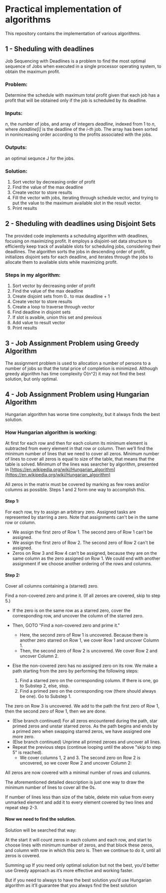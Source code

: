 # Practical implementation of algorithms
This repository contains the implementation of various algorithms.

## 1 - Sheduling with deadlines 
Job Sequencing with Deadlines is a problem to find the most optimal 
sequence of Jobs when executed in a single processor operating system,
to obtain the maximum profit.

### Problem:
Determine the schedule with maximum total profit given that each job
has a profit that will be obtained only if the job is scheduled by its deadline.

### Inputs:

_n_, the number of jobs, and array of integers _deadline_, indexed
from 1 to _n_, where _deadline[i]_ is the deadline of the _i-th_ job.
The array has been sorted in nonincreasing order according to the profits
associated with the jobs.

### Outputs:

an optimal sequnce J for the jobs.

### Solution:
1. Sort vector by decreasing order of profit
2. Find the value of the max deadline
3. Create vector to store results
4. Fill the vector with jobs, iterating through schedule vector, and trying to put the value to the
   maximum available slot in the result vector.
5. Print results

## 2 - Sheduling with deadlines using Disjoint Sets
The provided code implements a scheduling algorithm with deadlines, focusing on maximizing profit. It
employs a disjoint-set data structure to efficiently keep track of available slots for scheduling jobs,
considering their deadlines. The algorithm sorts the jobs in descending order of profit, initializes disjoint
sets for each deadline, and iterates through the jobs to allocate them to available slots while maximizing
profit.

### Steps in my algorithm:
1. Sort vector by decreasing order of profit
2. Find the value of the max deadline
3. Create disjoint sets from 0.. to max deadline + 1
4. Create vector to store results
5. Create a loop to traverse through vector
6. Find deadline in disjoint sets
7. If slot is avaible, union this set and previous
8. Add value to result vector
9. Print results

## 3 - Job Assignment Problem using Greedy Algorithm

The assignment problem is used to allocation a number of persons to a
number of jobs so that the total price of completion is minimized.
Although greedy algorithm has time complexity O(n^2) it may not find
the best solution, but only optimal.

## 4 - Job Assignment Problem using Hungarian Algorithm

Hungarian algorithm has worse time complexity,
but it always finds the best solution.

### How Hungarian algorithm is working:

At first for each row and then for each column its minimum element is subtracted from every element in
that row or column.
Then we’ll find the minimum number of lines that we need to cover all zeros.
Minimum number of lines to cover all zeros is equal to size of the
table, that means that the table is solved.
Minimum of the lines was searcher by algorithm, presented in
[https://en.wikipedia.org/wiki/Hungarian_algorithm](https://en.wikipedia.org/wiki/Hungarian_algorithm)

All zeros in the matrix must be covered by marking as few rows and/or columns as possible. Steps 1 and 2
form one way to accomplish this.
#### Step 1:
For each row, try to assign an arbitrary zero. Assigned tasks are represented by starring a zero. Note that
assignments can't be in the same row or column.
* We assign the first zero of Row 1. The second zero of Row 1 can't be assigned.
* We assign the first zero of Row 2. The second zero of Row 2 can't be assigned.
* Zeros on Row 3 and Row 4 can't be assigned, because they are on the same column as the zero
assigned on Row 1.
We could end with another assignment if we choose another ordering of the rows and columns.

#### Step 2:
Cover all columns containing a (starred) zero.

Find a non-covered zero and prime it. (If all zeroes are covered, skip to step 5.)
* If the zero is on the same row as a starred zero, cover the corresponding row, and uncover the
column of the starred zero.
* Then, GOTO "Find a non-covered zero and prime it."
  * Here, the second zero of Row 1 is uncovered. Because there is another zero starred on Row
1, we cover Row 1 and uncover Column 1.
  * Then, the second zero of Row 2 is uncovered. We cover Row 2 and uncover Column 2.
* Else the non-covered zero has no assigned zero on its row. We make a path starting from the zero
by performing the following steps:

  1. Find a starred zero on the corresponding column. If there is one, go to Substep 2,
   else, stop.
  2. Find a primed zero on the corresponding row (there should always be one). Go to
   Substep 1.
  
The zero on Row 3 is uncovered. We add to the path the first zero of Row 1, then the second zero of Row 1,
then we are done.
* (Else branch continued) For all zeros encountered during the path, star primed zeros and unstar
starred zeros. As the path begins and ends by a primed zero when swapping starred zeros, we have
assigned one more zero.
* (Else branch continued) Unprime all primed zeroes and uncover all lines.
* Repeat the previous steps (continue looping until the above "skip to step 5" is reached).
  * We cover columns 1, 2 and 3. The second zero on Row 2 is uncovered, so we cover Row 2
and uncover Column 2:
 
All zeros are now covered with a minimal number of rows and columns.

The aforementioned detailed description is just one way to draw the minimum number of lines to cover all
the 0s.

If number of lines less than size of the table, delete min value from every unmarked element and add it to
every element covered by two lines and repeat step 2-3.

#### Now we need to find the solution.
Solution will be searched that way:

At the start it will count zeros in each column and each row, and start to choose lines with minimum
number of zeros, and that block these zeros, and column with row in which this zero is. Then we continue
to do it, until all zeros is covered.

Summing up If you need only optimal solution but not the best, you’d better use Greedy approach as it’s
more effective and working faster.

But if you need to always to have the best solution you’d use Hungarian algorithm as it’ll guarantee that
you always find the best solution